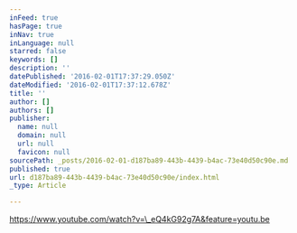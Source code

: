```yaml
---
inFeed: true
hasPage: true
inNav: true
inLanguage: null
starred: false
keywords: []
description: ''
datePublished: '2016-02-01T17:37:29.050Z'
dateModified: '2016-02-01T17:37:12.678Z'
title: ''
author: []
authors: []
publisher:
  name: null
  domain: null
  url: null
  favicon: null
sourcePath: _posts/2016-02-01-d187ba89-443b-4439-b4ac-73e40d50c90e.md
published: true
url: d187ba89-443b-4439-b4ac-73e40d50c90e/index.html
_type: Article

---
```

https://www.youtube.com/watch?v=\_eQ4kG92g7A&feature=youtu.be